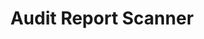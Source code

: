 ---
title: "Audit Report Scanner"
order: 2
page_id: "audit-report"
search_keyword: "password security, secret scanning, secret, api key security"
---